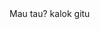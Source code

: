 <!DOCTYPE html>
<html lang="en">
<head>
    <titel>Mau tau? kalok gitu<titel>
    <script>
        alert("khusus buat kamu");
        
        function sayHelo(){
            alert("I Love You to The Moon and Back");
        }
    </script>
</head>
<body>
    <button onclick="sayHelo()">Klik Aku!</button>
</body>
</html>

<!---
AnggitSuryan/AnggitSuryan is a ✨ special ✨ repository because its `README.md` (this file) appears on your GitHub profile.
You can click the Preview link to take a look at your changes.
--->
